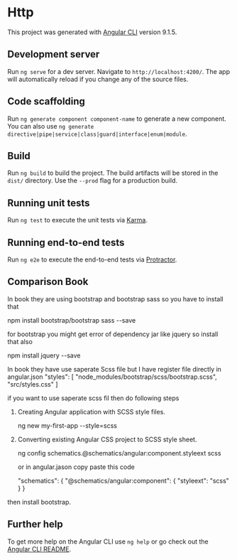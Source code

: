 # Http

This project was generated with [Angular CLI](https://github.com/angular/angular-cli) version 9.1.5.

## Development server

Run `ng serve` for a dev server. Navigate to `http://localhost:4200/`. The app will automatically reload if you change any of the source files.

## Code scaffolding

Run `ng generate component component-name` to generate a new component. You can also use `ng generate directive|pipe|service|class|guard|interface|enum|module`.

## Build

Run `ng build` to build the project. The build artifacts will be stored in the `dist/` directory. Use the `--prod` flag for a production build.

## Running unit tests

Run `ng test` to execute the unit tests via [Karma](https://karma-runner.github.io).

## Running end-to-end tests

Run `ng e2e` to execute the end-to-end tests via [Protractor](http://www.protractortest.org/).

## Comparison Book
In book they are using bootstrap and bootstrap sass so you have to install that

npm install bootstrap/bootstrap sass --save 

for bootstrap you might get error of dependency jar like jquery so install that also

npm install jquery --save

In book they have use saperate Scss file but I have register file directly in angular.json
"styles": [
              "node_modules/bootstrap/scss/bootstrap.scss",
              "src/styles.css"
            ]
            
 if you want to use saperate scss fil then do following steps
 1. Creating Angular application with SCSS style files.
    
    ng new my-first-app --style=scss
 
 2. Converting existing Angular CSS project to SCSS style sheet.
 
     ng config schematics.@schematics/angular:component.styleext scss  
     
     or in angular.jason copy paste this code
     
     "schematics": {
      "@schematics/angular:component": {
      "styleext": "scss"
    }
}
 
 then install bootstrap.

## Further help

To get more help on the Angular CLI use `ng help` or go check out the [Angular CLI README](https://github.com/angular/angular-cli/blob/master/README.md).
